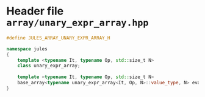 # Header file `array/unary_expr_array.hpp`<a id="array/unary_expr_array.hpp"></a>

``` cpp
#define JULES_ARRAY_UNARY_EXPR_ARRAY_H

namespace jules
{
    template <typename It, typename Op, std::size_t N>
    class unary_expr_array;
    
    template <typename It, typename Op, std::size_t N>
    base_array<typename unary_expr_array<It, Op, N>::value_type, N> eval(const unary_expr_array<It, Op, N>& source);
}
```
